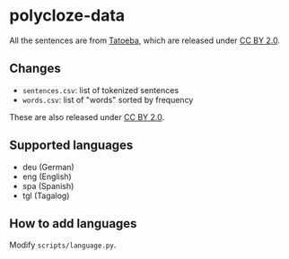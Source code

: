 # polycloze-data

All the sentences are from [Tatoeba](https://tatoeba.org), which are released
under [CC BY 2.0][cc].

## Changes

- `sentences.csv`: list of tokenized sentences
- `words.csv`: list of "words" sorted by frequency

These are also released under [CC BY 2.0][cc].

## Supported languages

- deu (German)
- eng (English)
- spa (Spanish)
- tgl (Tagalog)

## How to add languages

Modify `scripts/language.py`.


[cc]: https://creativecommons.org/licenses/by/2.0
